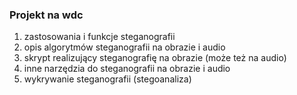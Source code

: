 ### Projekt na wdc

1. zastosowania i funkcje steganografii
2. opis algorytmów steganografii na obrazie i audio
3. skrypt realizujący steganografię na obrazie (może też na audio)
4. inne narzędzia do steganografii na obrazie i audio
5. wykrywanie steganografii (stegoanaliza)